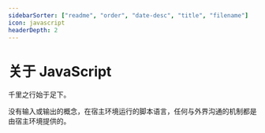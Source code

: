 ```yaml
---
sidebarSorter: ["readme", "order", "date-desc", "title", "filename"]
icon: javascript
headerDepth: 2
---
```


# 关于 JavaScript

千里之行始于足下。

没有输入或输出的概念，在宿主环境运行的脚本语言，任何与外界沟通的机制都是由宿主环境提供的。
